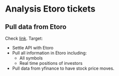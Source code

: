 # Analysis Etoro tickets

## Pull data from Etoro
Check [link](https://api-portal.etoro.com/docs/services/5770f74d6361c8154caf902b/operations/579840e06361c81270b70474).
Target:
* Settle API with Etoro
* Pull all information in Etoro including:
    * All symbols
    * Real time positions of investors
* Pull data from yfinance to have stock price moves.
